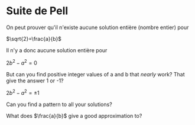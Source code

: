 # Suite de Pell

On peut prouver qu'il n'existe aucune solution entière (nombre entier) pour

$\sqrt{2}=\frac{a}{b}$

Il n'y a donc aucune solution entière pour

$2b^2 - a^2 = 0$

But can you find positive integer values of a and b that _nearly_ work? That give the answer 1 or -1?

$2b^2 - a^2 = \pm1$

Can you find a pattern to all your solutions?

What does $\frac{a}{b}$ give a good approximation to?
